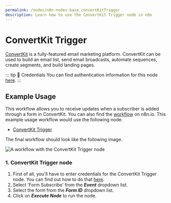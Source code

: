 ```yaml
---
permalink: /nodes/n8n-nodes-base.convertKitTrigger
description: Learn how to use the ConvertKit Trigger node in n8n
---
```


# ConvertKit Trigger

[ConvertKit](https://www.convertkit.com/) is a fully-featured email marketing platform. ConvertKit can be used to build an email list, send email broadcasts, automate sequences, create segments, and build landing pages.

::: tip 🔑 Credentials
You can find authentication information for this node [here](../../../credentials/ConvertKit/README.md).
:::

## Example Usage

This workflow allows you to receive updates when a subscriber is added through a form in ConvertKit. You can also find the [workflow](https://n8n.io/workflows/644) on n8n.io. This example usage workflow would use the following node.
- [ConvertKit Trigger]()

The final workflow should look like the following image.

![A workflow with the ConvertKit Trigger node](./workflow.png)

### 1. ConvertKit Trigger node

1. First of all, you'll have to enter credentials for the ConvertKit Trigger node. You can find out how to do that [here](../../../credentials/ConvertKit/README.md).
2. Select 'Form Subscribe' from the ***Event*** dropdown list.
3. Select the form from the ***Form ID*** dropdown list.
4. Click on ***Execute Node*** to run the node.
